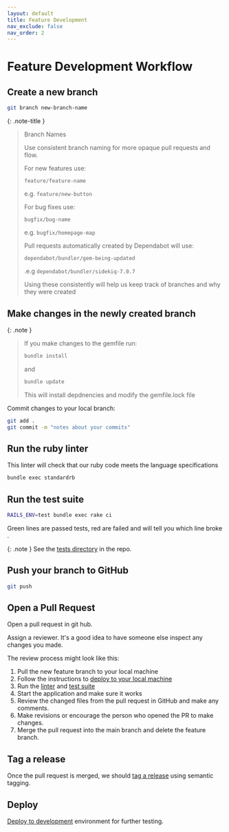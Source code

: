 ```yaml
---
layout: default
title: Feature Development
nav_exclude: false
nav_order: 2
---
```


# Feature Development Workflow

## Create a new branch

```bash
git branch new-branch-name
```

{: .note-title }
> Branch Names
> 
> Use consistent branch naming for more opaque pull requests and flow.
>
> For new features use:
> 
> `feature/feature-name`
>
> e.g. `feature/new-button`
> 
> For bug fixes use:
> 
> `bugfix/bug-name`
>
> e.g. `bugfix/homepage-map`
> 
> Pull requests automatically created by Dependabot will use:
>
> `dependabot/bundler/gem-being-updated`
>
> .e.g `dependabot/bundler/sidekiq-7.0.7`
> 
> Using these consistently will help us keep track of branches and why they were created

## Make changes in the newly created branch

{: .note }
> If you make changes to the gemfile run:
> 
> ```bash
> bundle install
> ```
> 
> and
> 
> ```bash
> bundle update
> ```
> 
> This will install depdnencies and modify the gemfile.lock file

Commit changes to your local branch:

```bash
git add .
git commit -m "notes about your commits"
```

## Run the ruby linter

This linter will check that our ruby code meets the language specifications

```bash
bundle exec standardrb
```

## Run the test suite

```bash
RAILS_ENV=test bundle exec rake ci
```

Green lines are passed tests, red are failed and will tell you which line broke .

{: .note }
See the [tests directory](https://github.com/UWM-Libraries/GeoDiscovery/tree/main/test) in the repo.

## Push your branch to GitHub

```bash
git push
```

## Open a Pull Request 

Open a pull request in git hub.

Assign a reviewer. It's a good idea to have someone else inspect any changes you made.

The review process might look like this:

1. Pull the new feature branch to your local machine
1. Follow the instructions to [deploy to your local machine](https://uwm-libraries.github.io/GeoDiscovery-Documentation/docs/deploy.html#locally)
1. Run the [linter](https://uwm-libraries.github.io/GeoDiscovery-Documentation/docs/deploy.html#locally) and [test suite](https://uwm-libraries.github.io/GeoDiscovery-Documentation/docs/develop.html#run-the-test-suite)
1. Start the application and make sure it works
1. Review the changed files from the pull request in GitHub and make any comments.
1. Make revisions or encourage the person who opened the PR to make changes.
1. Merge the pull request into the main branch and delete the feature branch.

## Tag a release

Once the pull request is merged, we should [tag a release](https://git-scm.com/book/en/v2/Git-Basics-Tagging) using semantic tagging.

## Deploy

[Deploy to development](https://uwm-libraries.github.io/GeoDiscovery-Documentation/docs/deploy.html#deploy-to-the-liblamp-dev-or-liblamp) environment for further testing.






